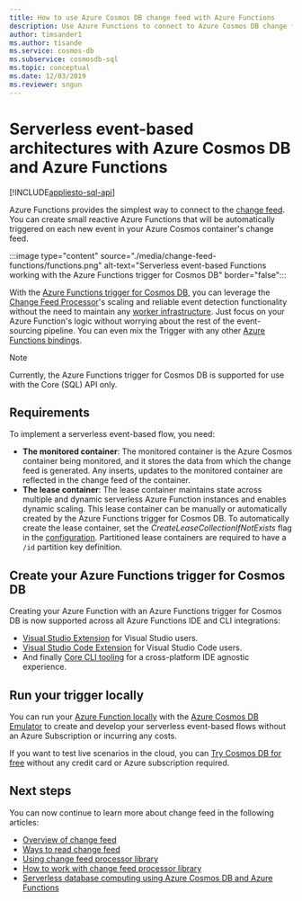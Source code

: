 ```yaml
---
title: How to use Azure Cosmos DB change feed with Azure Functions
description: Use Azure Functions to connect to Azure Cosmos DB change feed. Later you can create reactive Azure Functions that are triggered on every new event.
author: timsander1
ms.author: tisande
ms.service: cosmos-db
ms.subservice: cosmosdb-sql
ms.topic: conceptual
ms.date: 12/03/2019
ms.reviewer: sngun
---
```


# Serverless event-based architectures with Azure Cosmos DB and Azure Functions
[!INCLUDE[appliesto-sql-api](includes/appliesto-sql-api.md)]

Azure Functions provides the simplest way to connect to the [change feed](change-feed.md). You can create small reactive Azure Functions that will be automatically triggered on each new event in your Azure Cosmos container's change feed.

:::image type="content" source="./media/change-feed-functions/functions.png" alt-text="Serverless event-based Functions working with the Azure Functions trigger for Cosmos DB" border="false":::

With the [Azure Functions trigger for Cosmos DB](../azure-functions/functions-bindings-cosmosdb-v2-trigger.md), you can leverage the [Change Feed Processor](./change-feed-processor.md)'s scaling and reliable event detection functionality without the need to maintain any [worker infrastructure](./change-feed-processor.md). Just focus on your Azure Function's logic without worrying about the rest of the event-sourcing pipeline. You can even mix the Trigger with any other [Azure Functions bindings](../azure-functions/functions-triggers-bindings.md#supported-bindings).

> [!NOTE]
> Currently, the Azure Functions trigger for Cosmos DB is supported for use with the Core (SQL) API only.

## Requirements

To implement a serverless event-based flow, you need:

* **The monitored container**: The monitored container is the Azure Cosmos container being monitored, and it stores the data from which the change feed is generated. Any inserts, updates to the monitored container are reflected in the change feed of the container.
* **The lease container**: The lease container maintains state across multiple and dynamic serverless Azure Function instances and enables dynamic scaling. This lease container can be manually or automatically created by the Azure Functions trigger for Cosmos DB. To automatically create the lease container, set the *CreateLeaseCollectionIfNotExists* flag in the [configuration](../azure-functions/functions-bindings-cosmosdb-v2-trigger.md#configuration). Partitioned lease containers are required to have a `/id` partition key definition.

## Create your Azure Functions trigger for Cosmos DB

Creating your Azure Function with an Azure Functions trigger for Cosmos DB is now supported across all Azure Functions IDE and CLI integrations:

* [Visual Studio Extension](../azure-functions/functions-develop-vs.md) for Visual Studio users.
* [Visual Studio Code Extension](/azure/developer/javascript/tutorial-vscode-serverless-node-01) for Visual Studio Code users.
* And finally [Core CLI tooling](../azure-functions/functions-run-local.md#create-func) for a cross-platform IDE agnostic experience.

## Run your trigger locally

You can run your [Azure Function locally](../azure-functions/functions-develop-local.md) with the [Azure Cosmos DB Emulator](./local-emulator.md) to create and develop your serverless event-based flows without an Azure Subscription or incurring any costs.

If you want to test live scenarios in the cloud, you can [Try Cosmos DB for free](https://azure.microsoft.com/try/cosmosdb/) without any credit card or Azure subscription required.

## Next steps

You can now continue to learn more about change feed in the following articles:

* [Overview of change feed](change-feed.md)
* [Ways to read change feed](read-change-feed.md)
* [Using change feed processor library](change-feed-processor.md)
* [How to work with change feed processor library](change-feed-processor.md)
* [Serverless database computing using Azure Cosmos DB and Azure Functions](serverless-computing-database.md)
